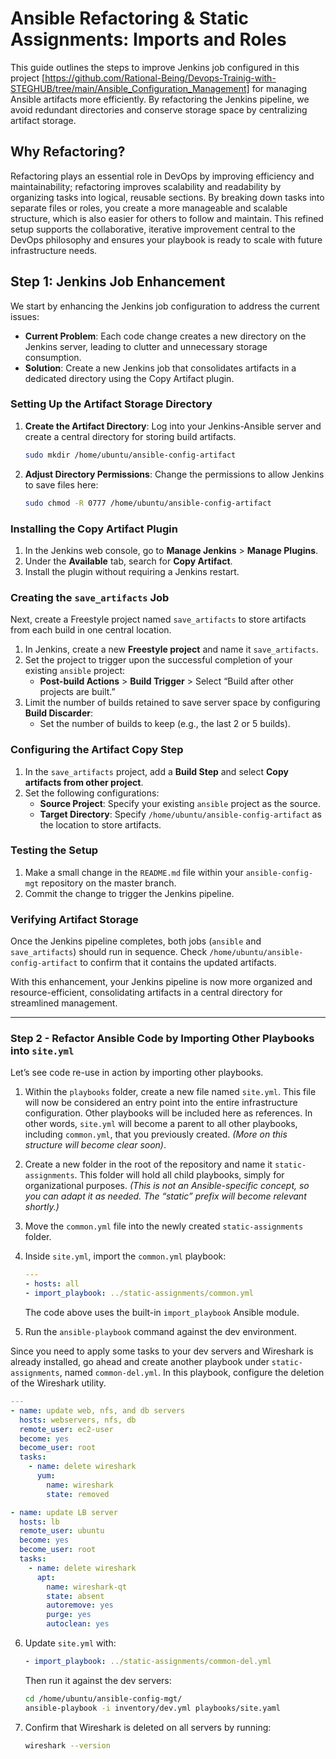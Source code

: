 # Ansible Refactoring & Static Assignments: Imports and Roles

This guide outlines the steps to improve Jenkins job configured in this project [https://github.com/Rational-Being/Devops-Trainig-with-STEGHUB/tree/main/Ansible_Configuration_Management] for managing Ansible artifacts more efficiently. By refactoring the Jenkins pipeline, we avoid redundant directories and conserve storage space by centralizing artifact storage.
## Why Refactoring?

Refactoring plays an essential role in DevOps by improving efficiency and maintainability; refactoring improves scalability and readability by organizing tasks into logical, reusable sections. By breaking down tasks into separate files or roles, you create a more manageable and scalable structure, which is also easier for others to follow and maintain. This refined setup supports the collaborative, iterative improvement central to the DevOps philosophy and ensures your playbook is ready to scale with future infrastructure needs.

## Step 1: Jenkins Job Enhancement

We start by enhancing the Jenkins job configuration to address the current issues:

- **Current Problem**: Each code change creates a new directory on the Jenkins server, leading to clutter and unnecessary storage consumption.
- **Solution**: Create a new Jenkins job that consolidates artifacts in a dedicated directory using the Copy Artifact plugin.

### Setting Up the Artifact Storage Directory

1. **Create the Artifact Directory**:
   Log into your Jenkins-Ansible server and create a central directory for storing build artifacts.

   ```bash
   sudo mkdir /home/ubuntu/ansible-config-artifact
   ```

2. **Adjust Directory Permissions**:
   Change the permissions to allow Jenkins to save files here:

   ```bash
   sudo chmod -R 0777 /home/ubuntu/ansible-config-artifact
   ```

### Installing the Copy Artifact Plugin

1. In the Jenkins web console, go to **Manage Jenkins** > **Manage Plugins**.
2. Under the **Available** tab, search for **Copy Artifact**.
3. Install the plugin without requiring a Jenkins restart.

### Creating the `save_artifacts` Job

Next, create a Freestyle project named `save_artifacts` to store artifacts from each build in one central location.

1. In Jenkins, create a new **Freestyle project** and name it `save_artifacts`.
2. Set the project to trigger upon the successful completion of your existing `ansible` project:
   - **Post-build Actions** > **Build Trigger** > Select “Build after other projects are built.”
3. Limit the number of builds retained to save server space by configuring **Build Discarder**:
   - Set the number of builds to keep (e.g., the last 2 or 5 builds).

### Configuring the Artifact Copy Step

1. In the `save_artifacts` project, add a **Build Step** and select **Copy artifacts from other project**.
2. Set the following configurations:
   - **Source Project**: Specify your existing `ansible` project as the source.
   - **Target Directory**: Specify `/home/ubuntu/ansible-config-artifact` as the location to store artifacts.

### Testing the Setup

1. Make a small change in the `README.md` file within your `ansible-config-mgt` repository on the master branch.
2. Commit the change to trigger the Jenkins pipeline.

### Verifying Artifact Storage

Once the Jenkins pipeline completes, both jobs (`ansible` and `save_artifacts`) should run in sequence. Check `/home/ubuntu/ansible-config-artifact` to confirm that it contains the updated artifacts.

With this enhancement, your Jenkins pipeline is now more organized and resource-efficient, consolidating artifacts in a central directory for streamlined management.

---

### Step 2 - Refactor Ansible Code by Importing Other Playbooks into `site.yml`

Let’s see code re-use in action by importing other playbooks.

1. Within the `playbooks` folder, create a new file named `site.yml`. This file will now be considered an entry point into the entire infrastructure configuration. Other playbooks will be included here as references. In other words, `site.yml` will become a parent to all other playbooks, including `common.yml`, that you previously created. *(More on this structure will become clear soon)*.
   
2. Create a new folder in the root of the repository and name it `static-assignments`. This folder will hold all child playbooks, simply for organizational purposes. *(This is not an Ansible-specific concept, so you can adapt it as needed. The “static” prefix will become relevant shortly.)*
   
3. Move the `common.yml` file into the newly created `static-assignments` folder.

4. Inside `site.yml`, import the `common.yml` playbook:

   ```yaml
   ---
   - hosts: all
   - import_playbook: ../static-assignments/common.yml

   ```

   The code above uses the built-in `import_playbook` Ansible module.

5. Run the `ansible-playbook` command against the dev environment.

Since you need to apply some tasks to your dev servers and Wireshark is already installed, go ahead and create another playbook under `static-assignments`, named `common-del.yml`. In this playbook, configure the deletion of the Wireshark utility.

   ```yaml
   ---
   - name: update web, nfs, and db servers
     hosts: webservers, nfs, db
     remote_user: ec2-user
     become: yes
     become_user: root
     tasks:
       - name: delete wireshark
         yum:
           name: wireshark
           state: removed

   - name: update LB server
     hosts: lb
     remote_user: ubuntu
     become: yes
     become_user: root
     tasks:
       - name: delete wireshark
         apt:
           name: wireshark-qt
           state: absent
           autoremove: yes
           purge: yes
           autoclean: yes
   ```

6. Update `site.yml` with:

   ```yaml
   - import_playbook: ../static-assignments/common-del.yml
   ```

   Then run it against the dev servers:

   ```bash
   cd /home/ubuntu/ansible-config-mgt/
   ansible-playbook -i inventory/dev.yml playbooks/site.yaml
   ```

7. Confirm that Wireshark is deleted on all servers by running:

   ```bash
   wireshark --version
   ```
```
